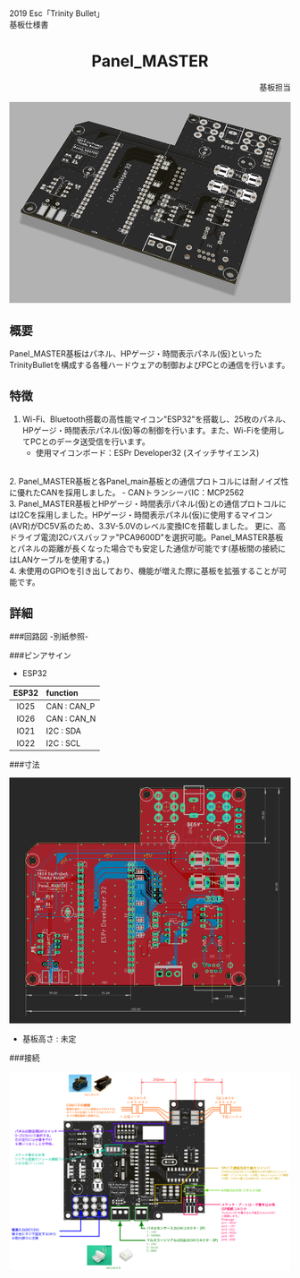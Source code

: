 
<div style="text-align: left;">
2019 Esc「Trinity Bullet」<br>
基板仕様書
</div>

<!-- 基板名 -->
<h1><div style="text-align: center;">
Panel_MASTER<br>
</div></h1>

<!-- 日付＆改版＆名前 -->
<div style="text-align: right;">
基板担当
</div>

<br>
<!-- レンダリング画像 -->
<center>
<img src="img/Panel_MASTER.png" width="650px">
</center>

## 概要
Panel_MASTER基板はパネル、HPゲージ・時間表示パネル(仮)といったTrinityBulletを構成する各種ハードウェアの制御およびPCとの通信を行います。

## 特徴
1.  Wi-Fi、Bluetooth搭載の高性能マイコン"ESP32"を搭載し、25枚のパネル、HPゲージ・時間表示パネル(仮)等の制御を行います。また、Wi-Fiを使用してPCとのデータ送受信を行います。
    - 使用マイコンボード：ESPr Developer32 (スイッチサイエンス)
<br>
2.  Panel_MASTER基板と各Panel_main基板との通信プロトコルには耐ノイズ性に優れたCANを採用しました。
    - CANトランシーバIC：MCP2562
<br>
3.  Panel_MASTER基板とHPゲージ・時間表示パネル(仮)との通信プロトコルにはI2Cを採用しました。HPゲージ・時間表示パネル(仮)に使用するマイコン(AVR)がDC5V系のため、3.3V-5.0Vのレベル変換ICを搭載しました。
更に、高ドライブ電流I2Cバスバッファ"PCA9600D"を選択可能。Panel_MASTER基板とパネルの距離が長くなった場合でも安定した通信が可能です(基板間の接続にはLANケーブルを使用する。)
<br>
4.  未使用のGPIOを引き出しており、機能が増えた際に基板を拡張することが可能です。

## 詳細

###回路図
-別紙参照-

###ピンアサイン
- ESP32

| ESP32     | function         |
|:---------:|:---------        |
| IO25      | CAN : CAN_P      |
| IO26      | CAN : CAN_N      |
| IO21      | I2C : SDA        |
| IO22      | I2C : SCL        |




###寸法
<center>
<img src="img/Panel_MASTER寸法.png" width="700px">
</center>

- 基板高さ : 未定

###接続
<center>
<img src="img/Panel_MASTER_connect.png" width="700px">
</center>

